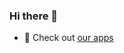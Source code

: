 ### Hi there 👋

- 🤖 Check out [our apps](https://play.google.com/store/apps/dev?id=8992288925330781810)
